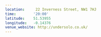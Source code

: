 ```yaml
---
location:     22 Inverness Street, NW1 7HJ
time:        '20:00'
latitude:    51.53955
longitude:   -0.14376
venue_website: http://undersolo.co.uk/
---
```


